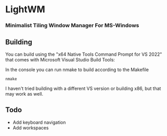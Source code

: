 # LightWM
### Minimalist Tiling Window Manager For MS-Windows

## Building

You can build using the "x64 Native Tools Command Prompt for VS 2022" that comes with Microsoft Visual Studio Build Tools:

In the console you can run nmake to build according to the Makefile

```nmake```

I haven't tried building with a different VS version or building x86, but that may work as well.

## Todo

- Add keyboard navigation
- Add workspaces
